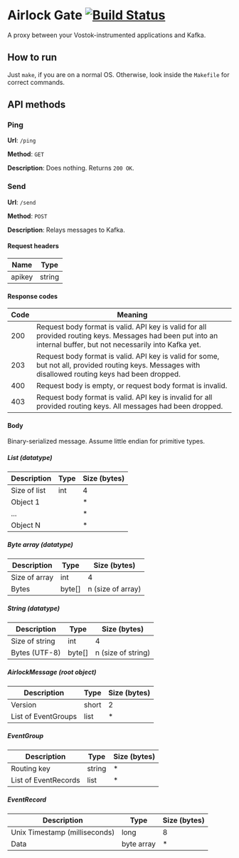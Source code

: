 # Airlock Gate [![Build Status](https://travis-ci.org/vostok-project/airlock.svg?branch=master)](https://travis-ci.org/vostok-project/airlock)

A proxy between your Vostok-instrumented applications and Kafka.

## How to run

Just `make`, if you are on a normal OS. Otherwise, look inside the `Makefile` for correct commands.

## API methods

### Ping

**Url**: `/ping`

**Method**: `GET`

**Description**: Does nothing. Returns `200 OK`.

### Send

**Url**: `/send`

**Method**: `POST`

**Description**: Relays messages to Kafka.

#### Request headers

Name   | Type
-------|-------
apikey | string

#### Response codes

Code | Meaning
-----|--------
200  | Request body format is valid. API key is valid for all provided routing keys. Messages had been put into an internal buffer, but not necessarily into Kafka yet.
203  | Request body format is valid. API key is valid for some, but not all, provided routing keys. Messages with disallowed routing keys had been dropped.
400  | Request body is empty, or request body format is invalid.
403  | Request body format is valid. API key is invalid for all provided routing keys. All messages had been dropped. 

#### Body

Binary-serialized message. Assume little endian for primitive types.

##### List *(datatype)*

Description  | Type  | Size (bytes)
-------------|-------|-------------
Size of list | int   | 4
Object 1     |       | *
...          |       | *
Object N     |       | *

##### Byte array *(datatype)*

Description        | Type   | Size (bytes)
-------------------|--------|-------------
Size of array      | int    | 4
Bytes              | byte[] | n (size of array)

##### String *(datatype)*

Description        | Type   | Size (bytes)
-------------------|--------|-------------
Size of string     | int    | 4
Bytes (UTF-8)      | byte[] | n (size of string)

##### AirlockMessage *(root object)*

Description         | Type  | Size (bytes)
--------------------|-------|-------------
Version             | short | 2
List of EventGroups | list  | *

##### EventGroup

Description          | Type   | Size (bytes)
---------------------|--------|-------------
Routing key          | string | *
List of EventRecords | list   | *

##### EventRecord

Description                   | Type       | Size (bytes)
------------------------------|------------|-------------
Unix Timestamp (milliseconds) | long       | 8
Data                          | byte array | *

